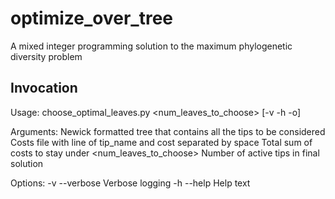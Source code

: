 # optimize_over_tree
A mixed integer programming solution to the maximum phylogenetic diversity problem

## Invocation
Usage:
choose_optimal_leaves.py <tree> <costs> <budget> <num_leaves_to_choose> [-v -h -o]

Arguments:
<tree>                  Newick formatted tree that contains all the tips to be considered
<costs>                 Costs file with line of tip_name and cost separated by space
<budget>                Total sum of costs to stay under
<num_leaves_to_choose>  Number of active tips in final solution

Options:
-v --verbose            Verbose logging
-h --help               Help text


